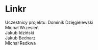 # Linkr
Uczestnicy projektu:
Dominik Dzięgielewski  
Michał Wrzesień  
Jakub Idziński  
Jakub Bednarz   
Michał Redkwa 
